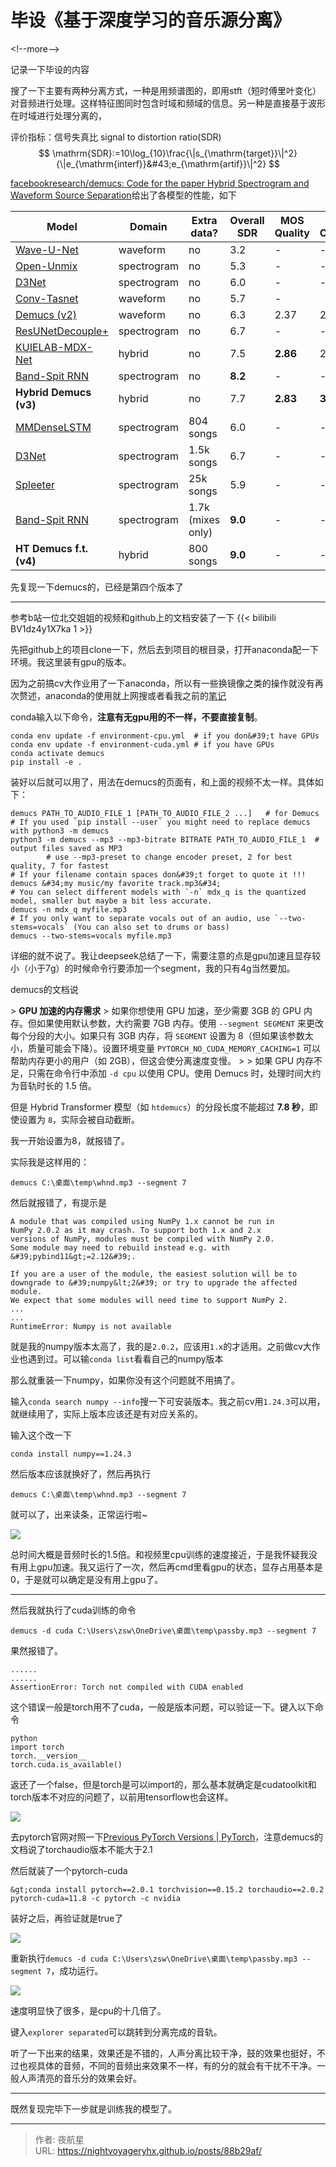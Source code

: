# 毕设《基于深度学习的音乐源分离》


&lt;!--more--&gt;

记录一下毕设的内容

搜了一下主要有两种分离方式，一种是用频谱图的，即用stft（短时傅里叶变化）对音频进行处理。这样特征图同时包含时域和频域的信息。另一种是直接基于波形在时域进行处理分离的，

评价指标：信号失真比 signal to distortion ratio(SDR)
$$
\mathrm{SDR}:=10\log_{10}\frac{\|s_{\mathrm{target}}\|^2}{\|e_{\mathrm{interf}}&#43;e_{\mathrm{artif}}\|^2}
$$

[facebookresearch/demucs: Code for the paper Hybrid Spectrogram and Waveform Source Separation](https://github.com/facebookresearch/demucs?tab=readme-ov-file)给出了各模型的性能，如下

| Model                                                        | Domain      | Extra data?       | Overall SDR | MOS Quality | MOS Contamination |
| ------------------------------------------------------------ | ----------- | ----------------- | ----------- | ----------- | ----------------- |
| [Wave-U-Net](https://github.com/f90/Wave-U-Net)              | waveform    | no                | 3.2         | -           | -                 |
| [Open-Unmix](https://github.com/sigsep/open-unmix-pytorch)   | spectrogram | no                | 5.3         | -           | -                 |
| [D3Net](https://arxiv.org/abs/2010.01733)                    | spectrogram | no                | 6.0         | -           | -                 |
| [Conv-Tasnet](https://github.com/facebookresearch/demucs/tree/v2) | waveform    | no                | 5.7         | -           |                   |
| [Demucs (v2)](https://github.com/facebookresearch/demucs/tree/v2) | waveform    | no                | 6.3         | 2.37        | 2.36              |
| [ResUNetDecouple&#43;](https://arxiv.org/abs/2109.05418)         | spectrogram | no                | 6.7         | -           | -                 |
| [KUIELAB-MDX-Net](https://github.com/kuielab/mdx-net-submission) | hybrid      | no                | 7.5         | **2.86**    | 2.55              |
| [Band-Spit RNN](https://arxiv.org/abs/2209.15174)            | spectrogram | no                | **8.2**     | -           | -                 |
| **Hybrid Demucs (v3)**                                       | hybrid      | no                | 7.7         | **2.83**    | **3.04**          |
| [MMDenseLSTM](https://arxiv.org/abs/1805.02410)              | spectrogram | 804 songs         | 6.0         | -           | -                 |
| [D3Net](https://arxiv.org/abs/2010.01733)                    | spectrogram | 1.5k songs        | 6.7         | -           | -                 |
| [Spleeter](https://github.com/deezer/spleeter)               | spectrogram | 25k songs         | 5.9         | -           | -                 |
| [Band-Spit RNN](https://arxiv.org/abs/2209.15174)            | spectrogram | 1.7k (mixes only) | **9.0**     | -           | -                 |
| **HT Demucs f.t. (v4)**                                      | hybrid      | 800 songs         | **9.0**     | -           | -                 |

先复现一下demucs的，已经是第四个版本了

----------

参考b站一位北交姐姐的视频和github上的文档安装了一下
{{&lt; bilibili BV1dz4y1X7ka 1 &gt;}}

先把github上的项目clone一下，然后去到项目的根目录，打开anaconda配一下环境。我这里装有gpu的版本。


因为之前搞cv大作业用了一下anaconda，所以有一些换镜像之类的操作就没有再次赘述，anaconda的使用就上网搜或者看我之前的[笔记](https://www.lostune.top/2025/01/11/anaconda、tensorflow和pytorch的配置和使用问题/)

conda输入以下命令，**注意有无gpu用的不一样，不要直接复制**。

```
conda env update -f environment-cpu.yml  # if you don&#39;t have GPUs
conda env update -f environment-cuda.yml # if you have GPUs
conda activate demucs
pip install -e .
```

装好以后就可以用了，用法在demucs的页面有，和上面的视频不太一样。具体如下：

```
demucs PATH_TO_AUDIO_FILE_1 [PATH_TO_AUDIO_FILE_2 ...]   # for Demucs
# If you used `pip install --user` you might need to replace demucs with python3 -m demucs
python3 -m demucs --mp3 --mp3-bitrate BITRATE PATH_TO_AUDIO_FILE_1  # output files saved as MP3
        # use --mp3-preset to change encoder preset, 2 for best quality, 7 for fastest
# If your filename contain spaces don&#39;t forget to quote it !!!
demucs &#34;my music/my favorite track.mp3&#34;
# You can select different models with `-n` mdx_q is the quantized model, smaller but maybe a bit less accurate.
demucs -n mdx_q myfile.mp3
# If you only want to separate vocals out of an audio, use `--two-stems=vocals` (You can also set to drums or bass)
demucs --two-stems=vocals myfile.mp3
```

详细的就不说了。我让deepseek总结了一下，需要注意的点是gpu加速且显存较小（小于7g）的时候命令行要添加一个segment，我的只有4g当然要加。

demucs的文档说

&gt; **GPU 加速的内存需求**
&gt; 如果你想使用 GPU 加速，至少需要 3GB 的 GPU 内存。但如果使用默认参数，大约需要 7GB 内存。使用 `--segment SEGMENT` 来更改每个分段的大小。如果只有 3GB 内存，将 `SEGMENT` 设置为 8（但如果该参数太小，质量可能会下降）。设置环境变量 `PYTORCH_NO_CUDA_MEMORY_CACHING=1` 可以帮助内存更小的用户（如 2GB），但这会使分离速度变慢。
&gt;
&gt; 如果 GPU 内存不足，只需在命令行中添加 `-d cpu` 以使用 CPU。使用 Demucs 时，处理时间大约为音轨时长的 1.5 倍。

但是 Hybrid Transformer 模型（如 `htdemucs`）的分段长度不能超过 **7.8 秒**，即使设置为 `8`，实际会被自动截断。

我一开始设置为8，就报错了。

实际我是这样用的：

```
demucs C:\桌面\temp\whnd.mp3 --segment 7
```

然后就报错了，有提示是

```
A module that was compiled using NumPy 1.x cannot be run in
NumPy 2.0.2 as it may crash. To support both 1.x and 2.x
versions of NumPy, modules must be compiled with NumPy 2.0.
Some module may need to rebuild instead e.g. with &#39;pybind11&gt;=2.12&#39;.

If you are a user of the module, the easiest solution will be to
downgrade to &#39;numpy&lt;2&#39; or try to upgrade the affected module.
We expect that some modules will need time to support NumPy 2.
...
...
RuntimeError: Numpy is not available
```

就是我的numpy版本太高了，我的是`2.0.2`，应该用`1.x`的才适用。之前做cv大作业也遇到过。可以输`conda list`看看自己的numpy版本

那么就重装一下numpy，如果你没有这个问题就不用搞了。

输入`conda search numpy --info`搜一下可安装版本。我之前cv用`1.24.3`可以用，就继续用了，实际上版本应该还是有对应关系的。

输入这个改一下

```
conda install numpy==1.24.3
```

然后版本应该就换好了，然后再执行

```
demucs C:\桌面\temp\whnd.mp3 --segment 7
```

就可以了，出来读条，正常运行啦~

![](https://s21.ax1x.com/2025/03/06/pEY0Mvt.png)

总时间大概是音频时长的1.5倍。和视频里cpu训练的速度接近，于是我怀疑我没有用上gpu加速。我又运行了一次，然后再cmd里看gpu的状态，显存占用基本是0，于是就可以确定是没有用上gpu了。

----------

然后我就执行了cuda训练的命令

```
demucs -d cuda C:\Users\zsw\OneDrive\桌面\temp\passby.mp3 --segment 7
```

果然报错了。

```
......
......
AssertionError: Torch not compiled with CUDA enabled
```

这个错误一般是torch用不了cuda，一般是版本问题，可以验证一下。键入以下命令

```
python
import torch
torch.__version__
torch.cuda.is_available()
```

返还了一个false，但是torch是可以import的，那么基本就确定是cudatoolkit和torch版本不对应的问题了，以前用tensorflow也会这样。

![](https://s21.ax1x.com/2025/03/06/pEY02G9.png)

去pytorch官网对照一下[Previous PyTorch Versions | PyTorch](https://pytorch.org/get-started/previous-versions/)，注意demucs的文档说了torchaudio版本不能大于2.1

然后就装了一个pytorch-cuda

```
&gt;conda install pytorch==2.0.1 torchvision==0.15.2 torchaudio==2.0.2 pytorch-cuda=11.8 -c pytorch -c nvidia
```

装好之后，再验证就是true了

![](https://s21.ax1x.com/2025/03/06/pEYsb0P.png)

重新执行```demucs -d cuda C:\Users\zsw\OneDrive\桌面\temp\passby.mp3 --segment 7```，成功运行。

![](https://s21.ax1x.com/2025/03/06/pEYsOk8.png)

速度明显快了很多，是cpu的十几倍了。

键入``explorer separated``可以跳转到分离完成的音轨。

听了一下出来的结果，效果还是不错的，人声分离比较干净，鼓的效果也挺好，不过也视具体的音频，不同的音频出来效果不一样，有的分的就会有干扰不干净。一般人声清亮的音乐分的效果会好。

----

既然复现完毕下一步就是训练我的模型了。


---

> 作者: 夜航星  
> URL: https://nightvoyageryhx.github.io/posts/88b29af/  

